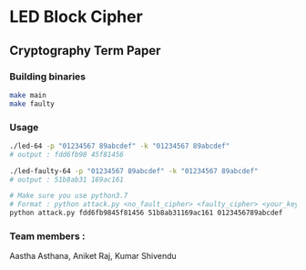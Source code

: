 # LED Block Cipher
## Cryptography Term Paper

### Building binaries
```bash
make main
make faulty
```

### Usage
```bash
./led-64 -p "01234567 89abcdef" -k "01234567 89abcdef" 
# output : fdd6fb98 45f81456

./led-faulty-64 -p "01234567 89abcdef" -k "01234567 89abcdef" 
# output : 51b8ab31 169ac161 

# Make sure you use python3.7
# Format : python attack.py <no_fault_cipher> <faulty_cipher> <your_key>
python attack.py fdd6fb9845f81456 51b8ab31169ac161 0123456789abcdef
```

### Team members :
Aastha Asthana, Aniket Raj, Kumar Shivendu
